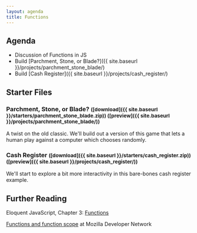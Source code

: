 ```yaml
---
layout: agenda
title: Functions
---
```


Agenda
------

* Discussion of Functions in JS
* Build [Parchment, Stone, or Blade?]({{ site.baseurl }}/projects/parchment_stone_blade/)
* Build [Cash Register]({{ site.baseurl }}/projects/cash_register/)


Starter Files
-------------

### Parchment, Stone, or Blade? <small>([download]({{ site.baseurl }}/starters/parchment_stone_blade.zip)) ([preview]({{ site.baseurl }}/projects/parchment_stone_blade/))</small>

A twist on the old classic. We'll build out a version of this game that lets a human play against a computer which chooses randomly.

### Cash Register <small>([download]({{ site.baseurl }}/starters/cash_register.zip)) ([preview]({{ site.baseurl }}/projects/cash_register/))</small>

We'll start to explore a bit more interactivity in this bare-bones cash register example.


Further Reading
---------------

Eloquent JavaScript, Chapter 3: [Functions](http://eloquentjavascript.net/chapter3.html)

[Functions and function scope](https://developer.mozilla.org/en-US/docs/Web/JavaScript/Reference/Functions_and_function_scope) at Mozilla Developer Network